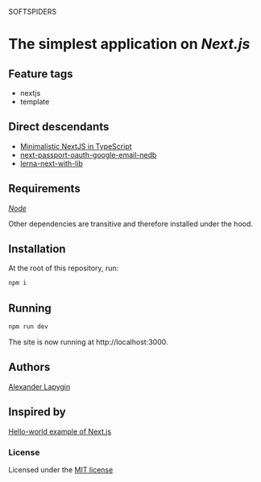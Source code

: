 SOFTSPIDERS

# The simplest application on  *Next.js*

## Feature tags

- nextjs
- template

## Direct descendants

- [Minimalistic NextJS in TypeScript](https://github.com/softspider/next-typescript)
- [next-passport-oauth-google-email-nedb](https://github.com/softspider/next-passport-oauth-google-email-nedb)
- [lerna-next-with-lib](https://github.com/softspider/lerna-next-with-lib)


## Requirements

[*Node*](https://nodejs.org/en/download/package-manager/)

Other dependencies are transitive and therefore installed under the hood.

## Installation

At the root of this repository, run:

```sh
npm i
```

## Running

```sh
npm run dev
```

The site is now running at http://localhost:3000.  

## Authors

[Alexander Lapygin](https://github.com/AlexanderLapygin)

## Inspired by

[Hello-world example of Next.js](https://github.com/zeit/next.js/tree/canary/examples/hello-world)

### License

Licensed under the [MIT license](./LICENSE)
